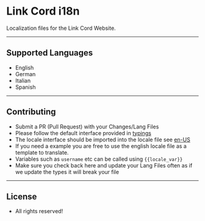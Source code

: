 # Link Cord i18n
Localization files for the Link Cord Website.

---

## Supported Languages
- English
- German
- Italian
- Spanish

---

## Contributing 
- Submit a PR (Pull Request) with your Changes/Lang Files
- Please follow the default interface provided in [typings](./typings/locale.ts)
- The locale interface should be imported into the locale file see [en-US](./locales/English/locale.tsx)
- If you need a example you are free to use the english locale file as a template to translate.
- Variables such as `username` etc can be called using `{{locale_var}}`
- Make sure you check back here and update your Lang Files often as if we update the types it will break your file

---

## License
- All rights reserved! 
